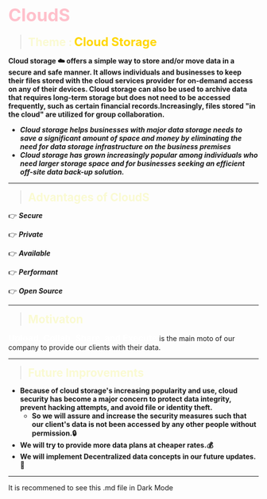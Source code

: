 # <b><span style="color: Pink ; font-size: 2.2rem;">**CloudS**</span></b>

> <b><span style="color: 	#FAFAD2 ; font-size: 1.4rem;">**Theme :**</span></b>
> <b><span style="color: #FFD700 ; font-size: 1.5rem;">**Cloud Storage**</span></b>

**Cloud storage ☁️ offers a simple way to store and/or move data in a secure and safe manner. It allows individuals and businesses to keep their files stored with the cloud services provider for on-demand access on any of their devices. Cloud storage can also be used to archive data that requires long-term storage but does not need to be accessed frequently, such as certain financial records.Increasingly, files stored "in the cloud" are utilized for group collaboration.**

* *__Cloud storage helps businesses with major data storage needs to save a significant amount of space and money by eliminating the need for data storage infrastructure on the business premises__*
* *__Cloud storage has grown increasingly popular among individuals who need larger storage space and for businesses seeking an efficient off-site data back-up solution.__*
---

> <b><span style="color: 	#FAFAD2 ; font-size: 1.4rem;">**Advantages of CloudS**</span></b>

👉 *__Secure__*

👉 *__Private__*

👉 *__Available__*

👉 *__Performant__*

👉 *__Open Source__*

---

> <b><span style="color: #FAFAD2 ; font-size: 1.4rem;">**Motivaton**</span></b>

<b><span style="color: White ; font-size: 1.1rem;">**Upload, Collab, Share, and Execute** </span></b>
is the main moto of our company to provide our clients with their data.

---

> <b><span style="color: #FAFAD2 ; font-size: 1.4rem;">**Future Improvements**</span></b>

* **Because of cloud storage's increasing popularity and use, cloud security has become a major concern to protect data integrity, prevent hacking attempts, and avoid file or identity theft.** 
    * **So we will assure and increase the security measures such that our client's data is not been accessed by any other people without permission.🔒**
* **We will try to provide more data plans at cheaper rates.💰**
* **We will implement Decentralized data concepts in our future updates.📄**
---

It is recommened to see this .md file in Dark Mode
